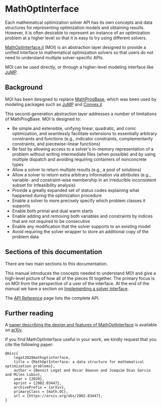 # MathOptInterface

Each mathematical optimization solver API has its own concepts and data
structures for representing optimization models and obtaining results.
However, it is often desirable to represent an instance of an optimization
problem at a higher level so that it is easy to try using different solvers.

[MathOptInterface.jl](https://github.com/jump-dev/MathOptInterface.jl) (MOI) is
an abstraction layer designed to provide a unified interface to mathematical
optimization solvers so that users do not need to understand multiple
solver-specific APIs.

MOI can be used directly, or through a higher-level modeling interface like
[JuMP](https://github.com/jump-dev/JuMP.jl).

## Background

MOI has been designed to replace [MathProgBase](https://github.com/JuliaOpt/MathProgBase.jl),
which was been used by modeling packages such as [JuMP](https://github.com/jump-dev/JuMP.jl)
and [Convex.jl](https://github.com/jump-dev/Convex.jl).

This second-generation abstraction layer addresses a number of limitations of
MathProgBase. MOI is designed to:
- Be simple and extensible, unifying linear, quadratic, and conic optimization,
  and seamlessly facilitate extensions to essentially arbitrary constraints and
  functions (e.g., indicator constraints, complementarity constraints, and
  piecewise-linear functions)
- Be fast by allowing access to a solver's in-memory representation of a problem
  without writing intermediate files (when possible) and by using multiple
  dispatch and avoiding requiring containers of nonconcrete types
- Allow a solver to return multiple results (e.g., a pool of solutions)
- Allow a solver to return extra arbitrary information via attributes (e.g.,
  variable- and constraint-wise membership in an irreducible inconsistent subset
  for infeasibility analysis)
- Provide a greatly expanded set of status codes explaining what happened during
  the optimization procedure
- Enable a solver to more precisely specify which problem classes it supports
- Enable both primal and dual warm starts
- Enable adding and removing both variables and constraints by indices that are
  not required to be consecutive
- Enable any modification that the solver supports to an existing model
- Avoid requiring the solver wrapper to store an additional copy of the problem
  data

## Sections of this documentation

There are two main sections to this documentation.

This manual introduces the concepts needed to understand MOI and give a
high-level picture of how all of the pieces fit together. The primary focus is
on MOI from the perspective of a user of the interface. At the end of the manual
we have a section on [Implementing a solver interface](@ref).

The [API Reference](@ref) page lists the complete API.

## Further reading

A [paper describing the design and features of MathOptInterface](https://arxiv.org/abs/2002.03447)
is available on [arXiv](https://arxiv.org).

If you find MathOptInterface useful in your work, we kindly request that you
cite the following paper:
```
@misc{
    legat2020mathoptinterface,
    title = {MathOptInterface: a data structure for mathematical optimization problems},
    author = {Benoit Legat and Oscar Dowson and Joaquim Dias Garcia and Miles Lubin},
    year = {2020},
    eprint = {2002.03447},
    archivePrefix = {arXiv},
    primaryClass = {math.OC},
    url = {https://arxiv.org/abs/2002.03447},
}
```
